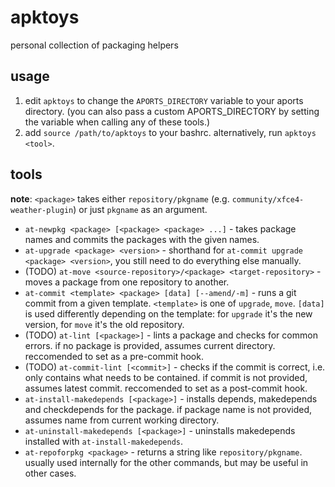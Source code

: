 # apktoys

personal collection of packaging helpers

## usage

1. edit `apktoys` to change the `APORTS_DIRECTORY` variable to your aports directory. (you can also pass a custom APORTS_DIRECTORY by setting the variable when calling any of these tools.)
2. add `source /path/to/apktoys` to your bashrc. alternatively, run `apktoys <tool>`.

## tools

**note**: `<package>` takes either `repository/pkgname` (e.g. `community/xfce4-weather-plugin`) or just `pkgname` as an argument.

* `at-newpkg <package> [<package> <package> ...]` - takes package names and commits the packages with the given names.
* `at-upgrade <package> <version>` - shorthand for `at-commit upgrade <package> <version>`, you still need to do everything else manually.
* (TODO) `at-move <source-repository>/<package> <target-repository>` - moves a package from one repository to another.
* `at-commit <template> <package> [data] [--amend/-m]` - runs a git commit from a given template. `<template>` is one of `upgrade`, `move`. `[data]` is used differently depending on the template: for `upgrade` it's the new version, for `move` it's the old repository.
* (TODO) `at-lint [<package>]` - lints a package and checks for common errors. if no package is provided, assumes current directory. reccomended to set as a pre-commit hook.
* (TODO) `at-commit-lint [<commit>]` - checks if the commit is correct, i.e. only contains what needs to be contained. if commit is not provided, assumes latest commit. reccomended to set as a post-commit hook.
* `at-install-makedepends [<package>]` - installs depends, makedepends and checkdepends for the package. if package name is not provided, assumes name from current working directory.
* `at-uninstall-makedepends [<package>]` - uninstalls makedepends installed with `at-install-makedepends`.
* `at-repoforpkg <package>` - returns a string like `repository/pkgname`. usually used internally for the other commands, but may be useful in other cases.
